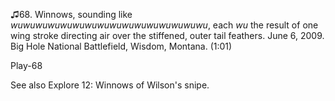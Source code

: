 ♫68. Winnows, sounding like *wuwuwuwuwuwuwuwuwuwuwuwuwuwuwuwu*, each
*wu* the result of one wing stroke directing air over the stiffened,
outer tail feathers. June 6, 2009. Big Hole National Battlefield,
Wisdom, Montana. (1:01)

Play-68

See also Explore 12: Winnows of Wilson's snipe.
